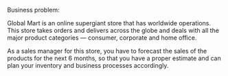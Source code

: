 Business problem:

Global Mart is an online supergiant store that has worldwide operations. 
This store takes orders and delivers across the globe and deals with all the major product categories — consumer, corporate and home office.
 
As a sales manager for this store, you have to forecast the sales of the products for the next 6 months, so that you have a proper estimate and can plan your inventory and business processes accordingly.
